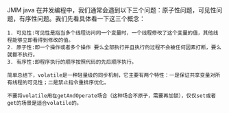 JMM java
在并发编程中，我们通常会遇到以下三个问题：原子性问题，可见性问题，有序性问题。我们先看具体看一下这三个概念：

    1. 可见性:可见性是指当多个线程访问同一个变量时，一个线程修改了这个变量的值，其他线程能够立即看得到修改的值。
    2. 原子性:即一个操作或者多个操作 要么全部执行并且执行的过程不会被任何因素打断，要么就都不执行。
    3. 有序性:即程序执行的顺序按照代码的先后顺序执行。
    
    简单总结下，volatile是一种轻量级的同步机制，它主要有两个特性：一是保证共享变量对所有线程的可见性；二是禁止指令重排序优化。
    
    不要将volatile用在getAndOperate场合（这种场合不原子，需要再加锁），仅仅set或者get的场景是适合volatile的。